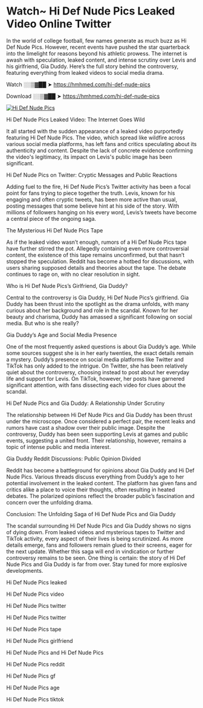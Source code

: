# Watch~ Hi Def Nude Pics Leaked Video Online Twitter

In the world of college football, few names generate as much buzz as Hi Def Nude Pics. However, recent events have pushed the star quarterback into the limelight for reasons beyond his athletic prowess. The internet is awash with speculation, leaked content, and intense scrutiny over Levis and his girlfriend, Gia Duddy. Here’s the full story behind the controversy, featuring everything from leaked videos to social media drama.

Watch ░░▒▓██ ➤ https://hmhmed.com/hi-def-nude-pics

Download ░░▒▓██ ➤ https://hmhmed.com/hi-def-nude-pics

[![Hi Def Nude Pics](https://i.imgur.com/dJHk4Zq.gif)](https://hmhmed.com/hi-def-nude-pics)

Hi Def Nude Pics Leaked Video: The Internet Goes Wild

It all started with the sudden appearance of a leaked video purportedly featuring Hi Def Nude Pics. The video, which spread like wildfire across various social media platforms, has left fans and critics speculating about its authenticity and content. Despite the lack of concrete evidence confirming the video's legitimacy, its impact on Levis's public image has been significant.

Hi Def Nude Pics on Twitter: Cryptic Messages and Public Reactions

Adding fuel to the fire, Hi Def Nude Pics’s Twitter activity has been a focal point for fans trying to piece together the truth. Levis, known for his engaging and often cryptic tweets, has been more active than usual, posting messages that some believe hint at his side of the story. With millions of followers hanging on his every word, Levis’s tweets have become a central piece of the ongoing saga.

The Mysterious Hi Def Nude Pics Tape

As if the leaked video wasn’t enough, rumors of a Hi Def Nude Pics tape have further stirred the pot. Allegedly containing even more controversial content, the existence of this tape remains unconfirmed, but that hasn’t stopped the speculation. Reddit has become a hotbed for discussions, with users sharing supposed details and theories about the tape. The debate continues to rage on, with no clear resolution in sight.

Who is Hi Def Nude Pics’s Girlfriend, Gia Duddy?

Central to the controversy is Gia Duddy, Hi Def Nude Pics’s girlfriend. Gia Duddy has been thrust into the spotlight as the drama unfolds, with many curious about her background and role in the scandal. Known for her beauty and charisma, Duddy has amassed a significant following on social media. But who is she really?

Gia Duddy’s Age and Social Media Presence

One of the most frequently asked questions is about Gia Duddy’s age. While some sources suggest she is in her early twenties, the exact details remain a mystery. Duddy’s presence on social media platforms like Twitter and TikTok has only added to the intrigue. On Twitter, she has been relatively quiet about the controversy, choosing instead to post about her everyday life and support for Levis. On TikTok, however, her posts have garnered significant attention, with fans dissecting each video for clues about the scandal.

Hi Def Nude Pics and Gia Duddy: A Relationship Under Scrutiny

The relationship between Hi Def Nude Pics and Gia Duddy has been thrust under the microscope. Once considered a perfect pair, the recent leaks and rumors have cast a shadow over their public image. Despite the controversy, Duddy has been seen supporting Levis at games and public events, suggesting a united front. Their relationship, however, remains a topic of intense public and media interest.

Gia Duddy Reddit Discussions: Public Opinion Divided

Reddit has become a battleground for opinions about Gia Duddy and Hi Def Nude Pics. Various threads discuss everything from Duddy’s age to her potential involvement in the leaked content. The platform has given fans and critics alike a place to voice their thoughts, often resulting in heated debates. The polarized opinions reflect the broader public’s fascination and concern over the unfolding drama.

Conclusion: The Unfolding Saga of Hi Def Nude Pics and Gia Duddy

The scandal surrounding Hi Def Nude Pics and Gia Duddy shows no signs of dying down. From leaked videos and mysterious tapes to Twitter and TikTok activity, every aspect of their lives is being scrutinized. As more details emerge, fans and followers remain glued to their screens, eager for the next update. Whether this saga will end in vindication or further controversy remains to be seen. One thing is certain: the story of Hi Def Nude Pics and Gia Duddy is far from over. Stay tuned for more explosive developments.

Hi Def Nude Pics leaked

Hi Def Nude Pics video

Hi Def Nude Pics twitter

Hi Def Nude Pics twitter

Hi Def Nude Pics tape

Hi Def Nude Pics girlfriend

Hi Def Nude Pics and Hi Def Nude Pics

Hi Def Nude Pics reddit

Hi Def Nude Pics gf

Hi Def Nude Pics age

Hi Def Nude Pics tiktok
